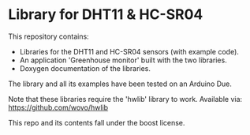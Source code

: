 # Library for DHT11 & HC-SR04
 This repository contains:  
 - Libraries for the DHT11 and HC-SR04 sensors (with example code).  
 - An application 'Greenhouse monitor' built with the two libraries.  
 - Doxygen documentation of the libraries.  
 
 The library and all its examples have been tested on an Arduino Due.
 
 Note that these libraries require the 'hwlib' library to work. 
 Available via: https://github.com/wovo/hwlib
 
 This repo and its contents fall under the boost license.
